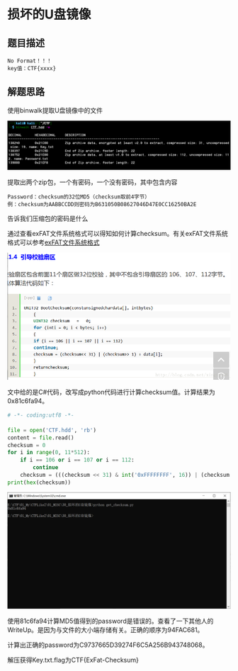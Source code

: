 # 损坏的U盘镜像

## 题目描述
```
No Format！！！
key值：CTF{xxxx}
```

## 解题思路

使用binwalk提取U盘镜像中的文件

![](images/2021-06-02-21-55-09.png)

提取出两个zip包，一个有密码，一个没有密码，其中包含内容

```
Password：checksum的32位MD5（checksum取前4字节）
例：checksum为AABBCCDD则密码为B631050B08627046D47E0CC16250BA2E
```

告诉我们压缩包的密码是什么

通过查看exFAT文件系统格式可以得知如何计算checksum。有关exFAT文件系统格式可以参考[exFAT文件系统格式](https://blog.csdn.net/doitsjz/article/details/51351410)

![](images/2021-06-02-22-07-50.png)

文中给的是C#代码，改写成python代码进行计算checksum值。计算结果为0x81c6fa94。

```python
# -*- coding:utf8 -*-
 
file = open('CTF.hdd', 'rb')
content = file.read()
checksum = 0
for i in range(0, 11*512):
    if i == 106 or i == 107 or i == 112:
        continue
    checksum = (((checksum << 31) & int('0xFFFFFFFF', 16)) | (checksum >> 1))+content[i]
print(hex(checksum))
```

![](images/2021-06-02-22-10-05.png)

使用81c6fa94计算MD5值得到的password是错误的。查看了一下其他人的WriteUp。是因为与文件的大小端存储有关。正确的顺序为94FAC681。

计算出正确的password为C9737665D39274F6C5A256B943748068。

解压获得Key.txt.flag为CTF{ExFat-Checksum}
